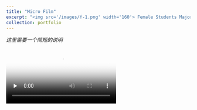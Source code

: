 ```yaml
---
title: "Micro Film"
excerpt: "<img src='/images/f-1.png' width='160'> Female Students Majoring in Film Art "
collection: portfolio
--- 
```


*这里需要一个简短的说明*

<video id="video" controls="" preload="none" poster="/images/f-3.png">
      <source id="mp4" src="/files/ed6daf4aa980dc6192359481f743a036.mp4" type="video/mp4">
</videos>